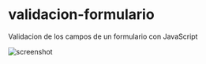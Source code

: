 # validacion-formulario
Validacion de los campos de un formulario con JavaScript

<img src="https://github.com/navidev0/validacion-formulario/blob/master/Imagenes/Screenshot.png" alt="screenshot">

